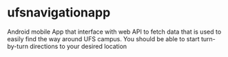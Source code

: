 # ufsnavigationapp
Android mobile App that interface with web API to fetch data that is used to easily find the way around UFS campus. 
You should be able to start turn-by-turn directions to your desired location
